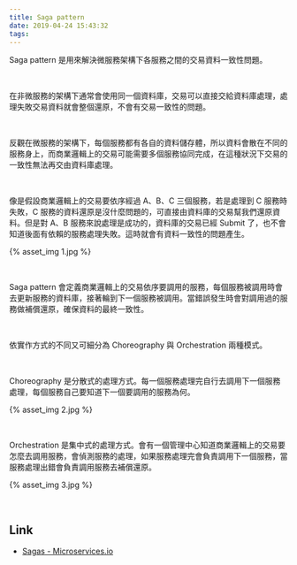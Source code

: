 ```yaml
---
title: Saga pattern
date: 2019-04-24 15:43:32
tags:
---
```


Saga pattern 是用來解決微服務架構下各服務之間的交易資料一致性問題。

<!-- More -->

<br/>


在非微服務的架構下通常會使用同一個資料庫，交易可以直接交給資料庫處理，處理失敗交易資料就會整個還原，不會有交易一致性的問題。  

</br>


反觀在微服務的架構下，每個服務都有各自的資料儲存體，所以資料會散在不同的服務身上，而商業邏輯上的交易可能需要多個服務協同完成，在這種狀況下交易的一致性無法再交由資料庫處理。  

</br>


像是假設商業邏輯上的交易要依序經過 A、B、C 三個服務，若是處理到 C 服務時失敗，C 服務的資料還原是沒什麼問題的，可直接由資料庫的交易幫我們還原資料。但是對 A、B 服務來說處理是成功的，資料庫的交易已經 Submit 了，也不會知道後面有依賴的服務處理失敗。這時就會有資料一致性的問題產生。  

{% asset_img 1.jpg %}

</br>


 Saga pattern 會定義商業邏輯上的交易依序要調用的服務，每個服務被調用時會去更新服務的資料庫，接著輪到下一個服務被調用。當錯誤發生時會對調用過的服務做補償還原，確保資料的最終一致性。  

 </br>


依實作方式的不同又可細分為 Choreography 與 Orchestration 兩種模式。  

</br>


Choreography 是分散式的處理方式。每一個服務處理完自行去調用下一個服務處理，每個服務自己要知道下一個要調用的服務為何。  

{% asset_img 2.jpg %}

</br>


Orchestration 是集中式的處理方式。會有一個管理中心知道商業邏輯上的交易要怎麼去調用服務，會偵測服務的處理，如果服務處理完會負責調用下一個服務，當服務處理出錯會負責調用服務去補償還原。  

{% asset_img 3.jpg %}

</br>


Link
-----
* [Sagas - Microservices.io](https://microservices.io/patterns/data/saga.html)


